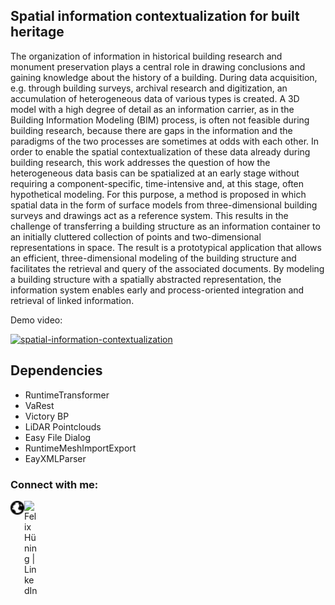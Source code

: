 ## Spatial information contextualization for built heritage

The organization of information in historical building research and monument preservation plays a central role in drawing conclusions and gaining knowledge about the history of a building. During data acquisition, e.g. through building surveys, archival research and digitization, an accumulation of heterogeneous data of various types is created.
A 3D model with a high degree of detail as an information carrier, as in the Building Information Modeling (BIM) process, is often not feasible during building research, because there are gaps in the information and the paradigms of the two processes are sometimes at odds with each other.
In order to enable the spatial contextualization of these data already during building research, this work addresses the question of how the heterogeneous data basis can be spatialized at an early stage without requiring a component-specific, time-intensive and, at this stage, often hypothetical modeling.
For this purpose, a method is proposed in which spatial data in the form of surface models from three-dimensional building surveys and drawings act as a reference system. This results in the challenge of transferring a building structure as an information container to an initially cluttered collection of points and two-dimensional representations in space.
The result is a prototypical application that allows an efficient, three-dimensional modeling of the building structure and facilitates the retrieval and query of the associated documents. By modeling a building structure with a spatially abstracted representation, the information system enables early and process-oriented integration and retrieval of linked information.

Demo video:

[![spatial-information-contextualization](https://img.youtube.com/vi/v0IGAl0QV6o/0.jpg)](https://www.youtube.com/watch?v=v0IGAl0QV6o)


## Dependencies

- RuntimeTransformer
- VaRest
- Victory BP
- LiDAR Pointclouds
- Easy File Dialog
- RuntimeMeshImportExport
- EayXMLParser


### Connect with me:

[<img align="left" alt="felixhuening.de" width="22px" src="https://raw.githubusercontent.com/iconic/open-iconic/master/svg/globe.svg" />][website]
[<img align="left" alt="Felix Hüning | LinkedIn" width="22px" src="https://cdn.jsdelivr.net/npm/simple-icons@v3/icons/linkedin.svg" />][linkedin]



[website]: https://felixhuening.de
[linkedin]: https://www.linkedin.com/in/felix-h%C3%BCning/
